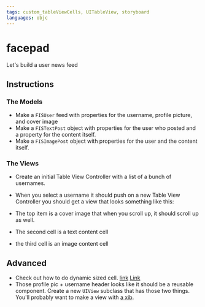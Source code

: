 ```yaml
---
tags: custom_tableViewCells, UITableView, storyboard
languages: objc
---
```

# facepad

Let's build a user news feed

## Instructions

### The Models

  * Make a `FISUser` feed with properties for the username, profile picture, and cover image
  * Make a `FISTextPost` object with properties for the user who posted and a property for the content itself.
  * Make a `FISImagePost` object with properties for the user and the content itself.

### The Views

  * Create an initial Table View Controller with a list of a bunch of usernames.
  * When you select a username it should push on a new Table View Controller you should get a view that looks something like this:

  * The top item is a cover image that when you scroll up, it should scroll up as well.
  * The second cell is a text content cell
  * the third cell is an image content cell

## Advanced

  * Check out how to do dynamic sized cell. [link](http://www.raywenderlich.com/73602/dynamic-table-view-cell-height-auto-layout) [Link](http://natashatherobot.com/ios-8-self-sizing-table-view-cells-with-dynamic-type/)
  * Those profile pic + username header looks like it should be a reusable component. Create a new `UIView` subclass that has those two things. You'll probably want to make a view with [a xib](http://qnoid.com/2013/03/20/How-to-implement-a-reusable-UIView.html).

